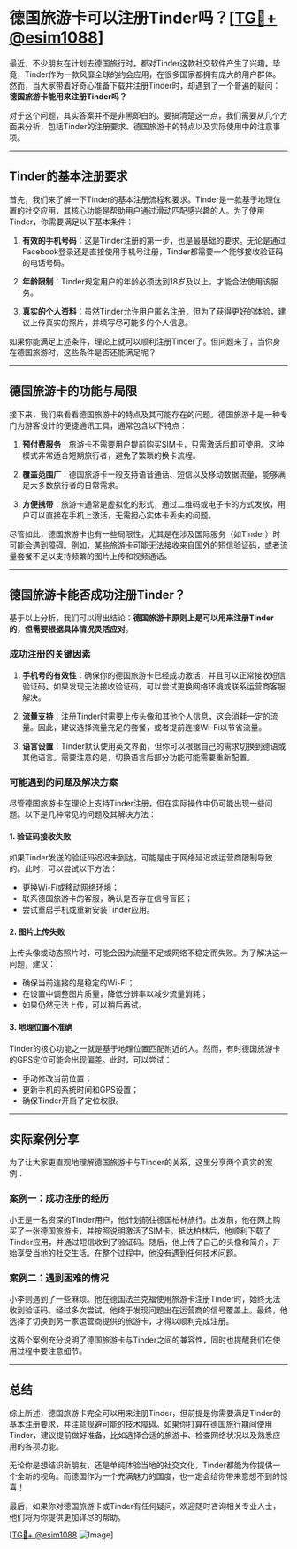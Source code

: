 # 德国旅游卡可以注册Tinder吗？[[TG💪+ @esim1088](https://t.me/s/esim1088)]

最近，不少朋友在计划去德国旅行时，都对Tinder这款社交软件产生了兴趣。毕竟，Tinder作为一款风靡全球的约会应用，在很多国家都拥有庞大的用户群体。然而，当大家带着好奇心准备下载并注册Tinder时，却遇到了一个普遍的疑问：**德国旅游卡能用来注册Tinder吗？**

对于这个问题，其实答案并不是非黑即白的。要搞清楚这一点，我们需要从几个方面来分析，包括Tinder的注册要求、德国旅游卡的特点以及实际使用中的注意事项。

---

## Tinder的基本注册要求

首先，我们来了解一下Tinder的基本注册流程和要求。Tinder是一款基于地理位置的社交应用，其核心功能是帮助用户通过滑动匹配感兴趣的人。为了使用Tinder，你需要满足以下基本条件：

1. **有效的手机号码**：这是Tinder注册的第一步，也是最基础的要求。无论是通过Facebook登录还是直接使用手机号注册，Tinder都需要一个能够接收验证码的电话号码。
   
2. **年龄限制**：Tinder规定用户的年龄必须达到18岁及以上，才能合法使用该服务。

3. **真实的个人资料**：虽然Tinder允许用户匿名注册，但为了获得更好的体验，建议上传真实的照片，并填写尽可能多的个人信息。

如果你能满足上述条件，理论上就可以顺利注册Tinder了。但问题来了，当你身在德国旅游时，这些条件是否还能满足呢？

---

## 德国旅游卡的功能与局限

接下来，我们来看看德国旅游卡的特点及其可能存在的问题。德国旅游卡是一种专门为游客设计的便捷通讯工具，通常包含以下特点：

1. **预付费服务**：旅游卡不需要用户提前购买SIM卡，只需激活后即可使用。这种模式非常适合短期旅行者，避免了繁琐的换卡流程。

2. **覆盖范围广**：德国旅游卡一般支持语音通话、短信以及移动数据流量，能够满足大多数旅行者的日常需求。

3. **方便携带**：旅游卡通常是虚拟化的形式，通过二维码或电子卡的方式发放，用户可以直接在手机上激活，无需担心实体卡丢失的问题。

尽管如此，德国旅游卡也有一些局限性，尤其是在涉及国际服务（如Tinder）时可能会遇到障碍。例如，某些旅游卡可能无法接收来自国外的短信验证码，或者流量套餐不足以支持频繁的图片上传和视频通话。

---

## 德国旅游卡能否成功注册Tinder？

基于以上分析，我们可以得出结论：**德国旅游卡原则上是可以用来注册Tinder的，但需要根据具体情况灵活应对**。

### 成功注册的关键因素

1. **手机号的有效性**：确保你的德国旅游卡已经成功激活，并且可以正常接收短信验证码。如果发现无法接收验证码，可以尝试更换网络环境或联系运营商客服解决。

2. **流量支持**：注册Tinder时需要上传头像和其他个人信息，这会消耗一定的流量。因此，建议选择流量充足的套餐，或者提前连接Wi-Fi以节省流量。

3. **语言设置**：Tinder默认使用英文界面，但你可以根据自己的需求切换到德语或其他语言。需要注意的是，切换语言后部分功能可能需要重新配置。

### 可能遇到的问题及解决方案

尽管德国旅游卡在理论上支持Tinder注册，但在实际操作中仍可能出现一些问题。以下是几种常见的问题及其解决方法：

#### 1. 验证码接收失败
如果Tinder发送的验证码迟迟未到达，可能是由于网络延迟或运营商限制导致的。此时，可以尝试以下方法：
   - 更换Wi-Fi或移动网络环境；
   - 联系德国旅游卡的客服，确认是否存在信号盲区；
   - 尝试重启手机或重新安装Tinder应用。

#### 2. 图片上传失败
上传头像或动态照片时，可能会因为流量不足或网络不稳定而失败。为了解决这一问题，建议：
   - 确保当前连接的是稳定的Wi-Fi；
   - 在设置中调整图片质量，降低分辨率以减少流量消耗；
   - 如果仍然无法上传，可以稍后再试。

#### 3. 地理位置不准确
Tinder的核心功能之一就是基于地理位置匹配附近的人。然而，有时德国旅游卡的GPS定位可能会出现偏差。此时，可以尝试：
   - 手动修改当前位置；
   - 更新手机的系统时间和GPS设置；
   - 确保Tinder开启了定位权限。

---

## 实际案例分享

为了让大家更直观地理解德国旅游卡与Tinder的关系，这里分享两个真实的案例：

### 案例一：成功注册的经历
小王是一名资深的Tinder用户，他计划前往德国柏林旅行。出发前，他在网上购买了一张德国旅游卡，并按照说明激活了SIM卡。抵达柏林后，他顺利下载了Tinder应用，并通过短信收到了验证码。随后，他上传了自己的头像和简介，开始享受当地的社交生活。在整个过程中，他没有遇到任何技术问题。

### 案例二：遇到困难的情况
小李则遇到了一些麻烦。他在德国法兰克福使用旅游卡注册Tinder时，始终无法收到验证码。经过多次尝试，他终于发现问题出在运营商的信号覆盖上。最终，他选择了切换到另一家运营商提供的旅游卡，才得以顺利完成注册。

这两个案例充分说明了德国旅游卡与Tinder之间的兼容性，同时也提醒我们在使用过程中要注意细节。

---

## 总结

综上所述，德国旅游卡完全可以用来注册Tinder，但前提是你需要满足Tinder的基本注册要求，并注意规避可能的技术障碍。如果你打算在德国旅行期间使用Tinder，建议提前做好准备，比如选择合适的旅游卡、检查网络状况以及熟悉应用的各项功能。

无论你是想结识新朋友，还是单纯体验当地的社交文化，Tinder都能为你提供一个全新的视角。而德国作为一个充满魅力的国度，也一定会给你带来意想不到的惊喜！

最后，如果你对德国旅游卡或Tinder有任何疑问，欢迎随时咨询相关专业人士，他们将为你提供更加详尽的帮助。

[[TG💪+ @esim1088](https://t.me/s/esim1088) ![Image](https://i.postimg.cc/4NQfJmqS/Snipaste-2025-05-13-00-14-12.png)]